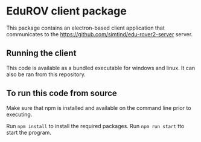# EduROV client package

This package contains an electron-based client application that communicates to the https://github.com/simtind/edu-rover2-server server.

## Running the client

This code is available as a bundled executable for windows and linux. It can also be ran from this repository.

## To run this code from source
Make sure that npm is installed and available on the command line prior to executing.

Run ```npm install``` to install the required packages.
Run ```npm run start``` tto start the program.
